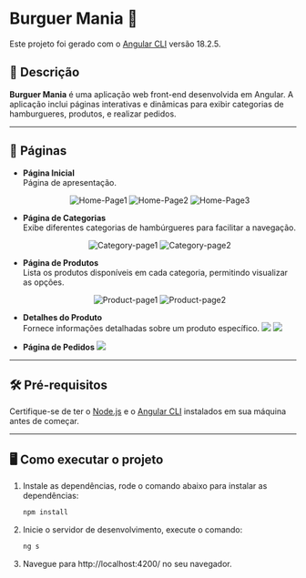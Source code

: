 # Burguer Mania 🍔

Este projeto foi gerado com o [Angular CLI](https://github.com/angular/angular-cli) versão 18.2.5.

## 📖 Descrição

**Burguer Mania** é uma aplicação web front-end desenvolvida em Angular. A aplicação inclui páginas interativas e dinâmicas para exibir categorias de hamburgueres, produtos, e realizar pedidos.

---

## 🚀 Páginas

- **Página Inicial**  
  Página de apresentação.
  <div align="center">

  ![Home-Page1](img/Home-Page.png)
  ![Home-Page2](/img/home-page-2.png)
  ![Home-Page3](/img/home-page-3.png)

  </div>

- **Página de Categorias**  
  Exibe diferentes categorias de hambúrgueres para facilitar a navegação.

    <div align="center">

  ![Category-page1](/img/category-page.png)
  ![Category-page2](/img/category-page-2.png)

  </div>



- **Página de Produtos**  
  Lista os produtos disponíveis em cada categoria, permitindo visualizar as opções.

  <div align="center">

  ![Product-page1](/img/product-page.png)
  ![Product-page2](/img/product-page-2.png)

  </div>


- **Detalhes do Produto**  
  Fornece informações detalhadas sobre um produto específico.
      <img src="/img/details-page.png">
      <img src="/img/details-page-2.png">

- **Página de Pedidos**
  <img src="/img/order-page.png">


---

## 🛠️ Pré-requisitos

Certifique-se de ter o [Node.js](https://nodejs.org/) e o [Angular CLI](https://angular.io/cli) instalados em sua máquina antes de começar.

---

## 🖥️ Como executar o projeto

1. Instale as dependências, rode o comando abaixo para instalar as dependências:
   ```bash
   npm install

   
3. Inicie o servidor de desenvolvimento, execute o comando:
      ```bash
      ng s
      
5. Navegue para http://localhost:4200/ no seu navegador.
  

